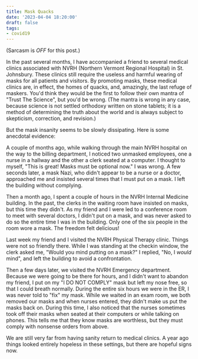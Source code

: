 ```yaml
---
title: Mask Quacks
date: '2023-04-04 18:20:00'
draft: false
tags:
- covid19
---
```


(Sarcasm is *OFF* for this post.)

In the past several months, I have accompanied a friend to several
medical clinics associated with NVRH (Northern Vermont Regional
Hospital) in St. Johnsbury.  These clinics still require the
useless and harmful wearing of masks for all patients and
visitors.  By promoting masks, these medical clinics are, in effect,
the homes of quacks, and, amazingly, the last refuge of maskers.  You'd
think they would be the first to follow their own mantra of "Trust The
Science", but you'd be wrong.  (The mantra is wrong in any case,
because science is not settled orthodoxy written on stone tablets; it is
a method of determining the truth about the world and is always subject
to skepticism, correction, and revision.)

But the mask insanity seems to be slowly dissipating.  Here is some
anecdotal evidence:

A couple of months ago, while walking through the main NVRH hospital on the way
to the billing department, I noticed two unmasked employees, one a nurse in a hallway
and the other a clerk seated at a computer.  I thought to myself, "This is great!
Masks must be optional now."  I was wrong.  A few seconds later, a mask
Nazi, who didn't appear to be a nurse or a doctor, approached me and insisted
several times that I must put on a mask.  I left the building without
complying.

Then a month ago, I spent a couple of hours in the NVRH Internal Medicine building.
In the past, the clerks in the waiting room have insisted on masks, but this time
they didn't.  As my friend and I were led to a conference room to meet with
several doctors, I didn't put on a mask, and was never asked to do so the
entire time I was in the building.  Only one of the six people in the room
wore a mask.  The freedom felt delicious!

Last week my friend and I visited the NVRH Physical Therapy clinic.  Things
were not so friendly there.  While I was standing at the checkin window, the clerk
asked me, "Would you mind putting on a mask?"  I replied, "No, I *would* mind",
and left the building to avoid a confrontation.

Then a few days later, we visited the NVRH Emergency department.  Because we were
going to be there for hours, and I didn't want to abandon my friend, I put
on my "I DO NOT COMPLY" mask but left my nose free, so that I could breath
normally.  During the entire six hours we were in the ER, I was never told
to "fix" my mask.  While we waited in an exam room, we both removed
our masks and when nurses entered, they didn't make us put the masks back on.
During this time, I also noticed that the nurses sometimes took off their
masks when seated at their computers or while talking on phones.  This tells
me that they know masks are worthless, but they must comply with nonsense orders
from above.

We are still very far from having sanity return to medical clinics.  A
year ago things looked entirely hopeless in these settings, but there
are hopeful signs now.
